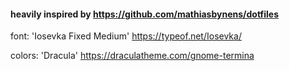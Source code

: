 #### heavily inspired by https://github.com/mathiasbynens/dotfiles

font: 'Iosevka Fixed Medium'
https://typeof.net/Iosevka/

colors: 'Dracula'
https://draculatheme.com/gnome-termina
